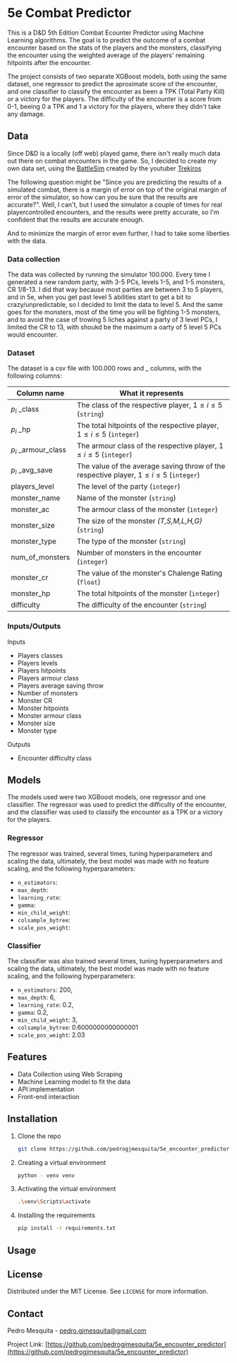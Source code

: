 # 5e Combat Predictor

This is a D&D 5th Edition Combat Ecounter Predictor using Machine Learning algorithms. The goal is to predict the outcome of a combat encounter based on the stats of the players and the monsters, classifying the encounter using the weighted average of the players' remaining hitpoints after the encounter.

The project consists of two separate XGBoost models, both using the same dataset, one regressor to predict the aproximate score of the encounter, and one classifier to classify the encounter as been a TPK (Total Party Kill) or a victory for the players. The difficulty of the encounter is a score from 0-1, beeing 0 a TPK and 1 a victory for the players, where they didn't take any damage.

## Data

Since D&D is a locally (off web) played game, there isn't really much data out there on combat encounters in the game. So, I decided to create my own data set, using the [BattleSim](https://battlesim-zeta.vercel.app/) created by the youtuber [Trekiros](https://www.youtube.com/@trekiros)

The following question might be "Since you are predicting the results of a simulated combat, there is a margin of error on top of the original margin of error of the simulator, so how can you be sure that the results are accurate?". Well, I can't, but I used the simulator a couple of times for real playercontrolled encounters, and the results were pretty accurate, so I'm confident that the results are accurate enough.

And to minimize the margin of error even further, I had to take some liberties with the data.

### Data collection

The data was collected by running the simulator 100.000. Every time I generated a new random party, with 3-5 PCs, levels 1-5, and 1-5 monsters, CR 1/8-13. I did that way because most parties are between 3 to 5 players, and in 5e, when you get past level 5 abilities start to get a bit to crazy/unpredictable, so I decided to limit the data to level 5. And the same goes for the monsters, most of the time you will be fighting 1-5 monsters, and to avoid the case of trowing 5 liches against a party of 3 level PCs, I limited the CR to 13, with shoukd be the maximum a oarty of 5 level 5 PCs would encounter.

### Dataset

The dataset is a csv file with 100.000 rows and _ columns, with the following columns:

| Column name | What it represents |
|-------------|--------------------|
|$p_i$ _class|The class of the respective player, $1\le i\le 5$ (``string``)|
|$p_i$ _hp|The total hitpoints of the respective player, $1\le i\le 5$ (``integer``)|
|$p_i$ _armour_class|The armour class of the respective player, $1\le i\le 5$ (``integer``)|
|$p_i$ _avg_save|The value of the average saving throw of the respective player, $1\le i\le 5$ (``integer``)|
|players_level|The level of the party (``integer``)|
|monster_name|Name of the monster (``string``)|
|monster_ac|The armour class of the monster (``integer``)|
|monster_size|The size of the monster *(T,S,M,L,H,G)* (``string``)|
|monster_type|The type of the monster (``string``)|
|num_of_monsters|Number of monsters in the encounter (``integer``)|
|monster_cr|The value of the monster's Chalenge Rating (``float``)|
|monster_hp|The total hitpoints of the monster (``integer``)|
|difficulty|The difficulty of the encounter (``string``)|

### Inputs/Outputs

Inputs

- Players classes
- Players levels
- Players hitpoints
- Players armour class
- Players average saving throw
- Number of monsters
- Monster CR
- Monster hitpoints
- Monster armour class
- Monster size
- Monster type

Outputs

- Encounter difficulty class

## Models

The models used were two XGBoost models, one regressor and one classifier. The regressor was used to predict the difficulty of the encounter, and the classifier was used to classify the encounter as a TPK or a victory for the players.

### Regressor

The regressor was trained, several times, tuning hyperparameters and scaling the data, ultimately, the best model was made with no feature scaling, and the following hyperparameters:

- ```n_estimators```:
- ```max_depth```:
- ```learning_rate```:
- ```gamma```:
- ```min_child_weight```:
- ```colsample_bytree```:
- ```scale_pos_weight```:
  
### Classifier

The classifier was also trained several times, tuning hyperparameters and scaling the data, ultimately, the best model was made with no feature scaling, and the following hyperparameters:

- ```n_estimators```: 200,
- ```max_depth```: 6,
- ```learning_rate```: 0.2,
- ```gamma```: 0.2,
- ```min_child_weight```: 3,
- ```colsample_bytree```: 0.6000000000000001
- ```scale_pos_weight```: 2.03

## Features

- Data Collection using Web Scraping
- Machine Learning model to fit the data
- API implementation
- Front-end interaction

## Installation

1. Clone the repo

    ```sh
    git clone https://github.com/pedrogjmesquita/5e_encounter_predictor.git
    ```

2. Creating a virtual environment

    ```sh
    python - venv venv
    ```

3. Activating the virtual environment

    ```sh
    .\venv\Scripts\activate
    ```

4. Installing the requirements

    ```sh
    pip install -r requirements.txt
    ```

## Usage

## License

Distributed under the MIT License. See `LICENSE` for more information.

## Contact

Pedro Mesquita - [pedro.gjmesquita@gmail.com](mailto:pedro.gjmesquita@gmail.com)

Project Link: [https://github.com/pedrogjmesquita/5e_encounter_predictor](https://github.com/pedrogjmesquita/5e_encounter_predictor)

